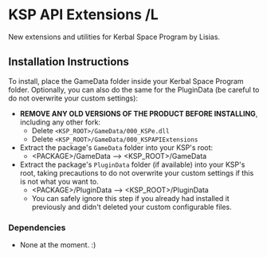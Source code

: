 # KSP API Extensions /L

New extensions and utilities for Kerbal Space Program by Lisias.


## Installation Instructions

To install, place the GameData folder inside your Kerbal Space Program folder. Optionally, you can also do the same for the PluginData (be careful to do not overwrite your custom settings):

* **REMOVE ANY OLD VERSIONS OF THE PRODUCT BEFORE INSTALLING**, including any other fork:
	+ Delete `<KSP_ROOT>/GameData/000_KSPe.dll`
	+ Delete `<KSP_ROOT>/GameData/000_KSPAPIExtensions`
* Extract the package's `GameData` folder into your KSP's root:
	+ \<PACKAGE>/GameData --> \<KSP_ROOT>/GameData
* Extract the package's `PluginData` folder (if available) into your KSP's root, taking precautions to do not overwrite your custom settings if this is not what you want to.
	+ \<PACKAGE>/PluginData --> \<KSP_ROOT>/PluginData
	+ You can safely ignore this step if you already had installed it previously and didn't deleted your custom configurable files.


### Dependencies

* None at the moment. :)

